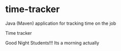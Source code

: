 # time-tracker
Java (Maven) application for tracking time on the job

Time tracker

Good Night Students!!!
Its a morning actually
